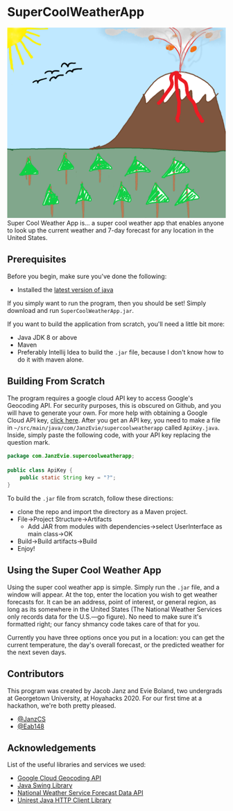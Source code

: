 # SuperCoolWeatherApp
![SuperCoolWeatherApp-logo](SuperCoolVolcano.png "Super cool weather logo!")
Super Cool Weather App is... a super cool weather app that enables anyone to look up the current
weather and 7-day forecast for any location in the United States.
## Prerequisites
Before you begin, make sure you've done the following:
* Installed the [latest version of java](https://www.java.com/en/)

If you simply want to run the program, then you should be set! Simply download and run
`SuperCoolWeatherApp.jar`.

If you want to build the application from scratch, you'll need a little bit more:
* Java JDK 8 or above
* Maven
* Preferably Intellij Idea to build the `.jar` file, because I don't know how to do it with maven
  alone.

## Building From Scratch
The program requires a google cloud API key to access Google's Geocoding API. For security purposes,
this is obscured on Github, and you will have to generate your own. For more help with obtaining a
Google Cloud API key, [click here](https://cloud.google.com/apis/). After you get an API key, you
need to make a file in `~/src/main/java/com/JanzEvie/supercoolweatherapp` called `ApiKey.java`. Inside, simply paste the following
code, with your API key replacing the question mark.
```java
package com.JanzEvie.supercoolweatherapp;

public class ApiKey {
    public static String key = "?";
}
```

To build the `.jar` file from scratch, follow these directions:
* clone the repo and import the directory as a Maven project.
* File->Project Structure->Artifacts
  * Add JAR from modules with dependencies->select UserInterface as main class->OK
* Build->Build artifacts->Build
* Enjoy!

## Using the Super Cool Weather App
Using the super cool weather app is simple. Simply run the `.jar` file, and a window will appear. At
the top, enter the location you wish to get weather forecasts for. It can be an address, point of
interest, or general region, as long as its somewhere in the United States (The National Weather
Services only records data for the U.S.—go figure). No need to make sure it's formatted right; our
fancy shmancy code takes care of that for you.

Currently you have three options once you put in a location: you can get the current temperature,
the day's overall forecast, or the predicted weather for the next seven days.

## Contributors
This program was created by Jacob Janz and Evie Boland, two undergrads at Georgetown University, at
Hoyahacks 2020. For our first time at a hackathon, we're both pretty pleased.

* [@JanzCS](https://github.com/JanzCS)
* [@Eab148](https://github.com/Eab148)

## Acknowledgements
List of the useful libraries and services we used:
* [Google Cloud Geocoding API](https://developers.google.com/maps/documentation/geocoding/start)
* [Java Swing Library](https://en.wikipedia.org/wiki/Swing_(Java))
* [National Weather Service Forecast Data API](https://www.weather.gov/documentation/services-web-api)
* [Unirest Java HTTP Client Library](http://kong.github.io/unirest-java/)
